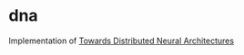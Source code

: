 # dna

Implementation of [Towards Distributed Neural Architectures](https://arxiv.org/abs/2506.22389)